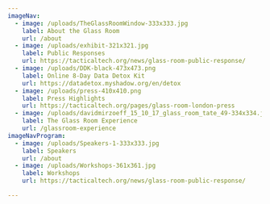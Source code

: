```yaml
---
imageNav:
  - image: /uploads/TheGlassRoomWindow-333x333.jpg
    label: About the Glass Room
    url: /about
  - image: /uploads/exhibit-321x321.jpg
    label: Public Responses
    url: https://tacticaltech.org/news/glass-room-public-response/
  - image: /uploads/DDK-black-473x473.png
    label: Online 8-Day Data Detox Kit
    url: https://datadetox.myshadow.org/en/detox
  - image: /uploads/press-410x410.png
    label: Press Highlights
    url: https://tacticaltech.org/pages/glass-room-london-press
  - image: /uploads/davidmirzoeff_15_10_17_glass_room_tate_49-334x334.jpg
    label: The Glass Room Experience
    url: /glassroom-experience
imageNavProgram:
  - image: /uploads/Speakers-1-333x333.jpg
    label: Speakers
    url: /about
  - image: /uploads/Workshops-361x361.jpg
    label: Workshops
    url: https://tacticaltech.org/news/glass-room-public-response/

---
```

